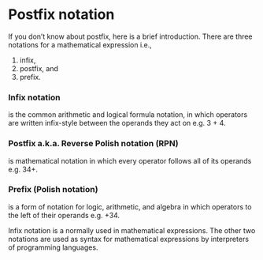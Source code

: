 # Postfix notation

If you don’t know about postfix, here is a brief introduction. 
There are three notations for a mathematical expression i.e., 

1. infix, 
2. postfix, and 
3. prefix.

### Infix notation 

is the common arithmetic and logical formula notation, in which operators are written infix-style 
between the operands they act on e.g. 3 + 4.

### Postfix a.k.a. Reverse Polish notation (RPN) 

is mathematical notation in which every operator follows all of its operands e.g. 34+.

### Prefix (Polish notation) 

is a form of notation for logic, arithmetic, and algebra in which operators to the left of their 
operands e.g. +34.

Infix notation is a normally used in mathematical expressions. 
The other two notations are used as syntax for mathematical expressions by interpreters of 
programming languages.